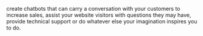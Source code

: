 create chatbots that can carry a conversation with your customers to increase sales, assist your website visitors with questions they may have, provide technical support or do whatever else your imagination inspires you to do.
